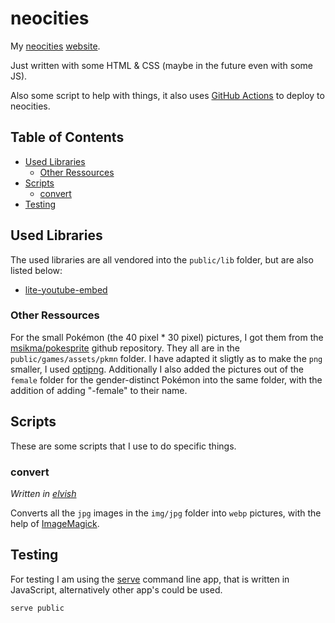# neocities

My [neocities](https://neocities.org)
[website](https://graefchen.neocities.org).

Just written with some HTML & CSS (maybe in the future even with some JS).

Also some script to help with things, it also uses
[GitHub Actions](https://docs.github.com/en/actions) to deploy to neocities.

## Table of Contents

- [Used Libraries](#used-libraries)
  - [Other Ressources](#other-ressources)
- [Scripts](#scripts)
  - [convert](#convert)
- [Testing](#testing)

## Used Libraries

The used libraries are all vendored into the `public/lib` folder, but are also
listed below:

- [lite-youtube-embed](https://github.com/paulirish/lite-youtube-embed)

### Other Ressources

For the small Pokémon (the 40 pixel \* 30 pixel) pictures, I got them from the
[msikma/pokesprite](https://github.com/msikma/pokesprite) github repository.
They all are in the `public/games/assets/pkmn` folder. I have adapted it sligtly
as to make the `png` smaller, I used [optipng](https://optipng.sourceforge.net).
Additionally I also added the pictures out of the `female` folder for the
gender-distinct Pokémon into the same folder, with the addition of adding
"-female" to their name.

## Scripts

These are some scripts that I use to do specific things.

### convert

_Written in [elvish](https://elv.sh)_

Converts all the `jpg` images in the `img/jpg` folder into `webp` pictures, with
the help of [ImageMagick](https://imagemagick.org).

## Testing

For testing I am using the [serve](https://github.com/vercel/serve) command line
app, that is written in JavaScript, alternatively other app's could be used.

```bash
serve public
```
